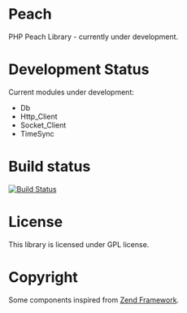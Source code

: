 Peach
=====

PHP Peach Library - currently under development.

Development Status
=====

Current modules under development:

 * Db
 * Http_Client
 * Socket_Client
 * TimeSync

Build status
=====

[![Build Status](https://buildhive.cloudbees.com/job/indy2kro/job/Peach/badge/icon)](https://buildhive.cloudbees.com/job/indy2kro/job/Peach/)

License
=====

This library is licensed under GPL license.

Copyright
=====

Some components inspired from [Zend Framework](https://github.com/zendframework/zf2/).